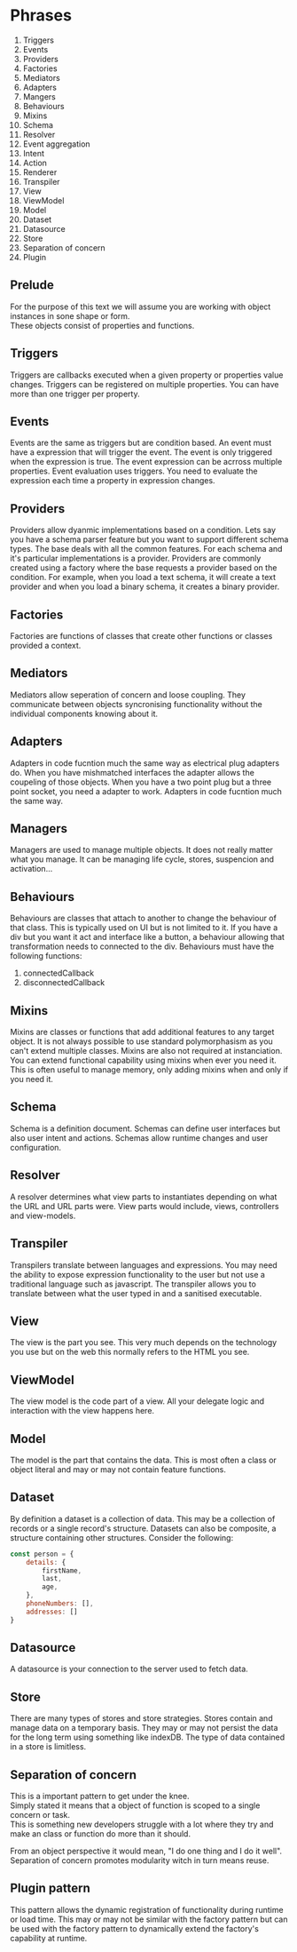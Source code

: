 # Phrases
1. Triggers
1. Events
1. Providers
1. Factories
1. Mediators
1. Adapters
1. Mangers
1. Behaviours
1. Mixins
1. Schema
1. Resolver
1. Event aggregation
1. Intent
1. Action
1. Renderer
1. Transpiler
1. View
1. ViewModel
1. Model
1. Dataset
1. Datasource
1. Store
1. Separation of concern
1. Plugin

## Prelude
For the purpose of this text we will assume you are working with object instances in sone shape or form.  
These objects consist of properties and functions.

## Triggers
Triggers are callbacks executed when a given property or properties value changes.
Triggers can be registered on multiple properties.
You can have more than one trigger per property.

## Events
Events are the same as triggers but are condition based.
An event must have a expression that will trigger the event.
The event is only triggered when the expression is true.
The event expression can be acrross multiple properties.
Event evaluation uses triggers.
You need to evaluate the expression each time a property in expression changes.

## Providers
Providers allow dyanmic implementations based on a condition.
Lets say you have a schema parser feature but you want to support different schema types.
The base deals with all the common features.
For each schema and it's particular implementations is a provider.
Providers are commonly created using a factory where the base requests a provider based on the condition.
For example, when you load a text schema, it will create a text provider and when you load a binary schema, it creates a binary provider. 

## Factories
Factories are functions of classes that create other functions or classes provided a context.

## Mediators
Mediators allow seperation of concern and loose coupling.
They communicate between objects syncronising functionality without the individual components knowing about it.

## Adapters
Adapters in code fucntion much the same way as electrical plug adapters do.
When you have mishmatched interfaces the adapter allows the coupeling of those objects. 
When you have a two point plug but a three point socket, you need a adapter to work.
Adapters in code fucntion much the same way.

## Managers
Managers are used to manage multiple objects.
It does not really matter what you manage.
It can be managing life cycle, stores, suspencion and activation...

## Behaviours
Behaviours are classes that attach to another to change the behaviour of that class.
This is typically used on UI but is not limited to it.
If you have a div but you want it act and interface like a button, a behaviour allowing that transformation needs to connected to the div.
Behaviours must have the following functions:
1. connectedCallback
2. disconnectedCallback

## Mixins
Mixins are classes or functions that add additional features to any target object.
It is not always possible to use standard polymorphasism as you can't extend multiple classes.
Mixins are also not required at instanciation. You can extend functional capability using mixins when ever you need it.
This is often useful to manage memory, only adding mixins when and only if you need it.

## Schema
Schema is a definition document. 
Schemas can define user interfaces but also user intent and actions.
Schemas allow runtime changes and user configuration.

## Resolver
A resolver determines what view parts to instantiates depending on what the URL and URL parts were. 
View parts would include, views, controllers and view-models.

## Transpiler
Transpilers translate between languages and expressions.
You may need the ability to expose expression functionality to the user but not use a traditional language such as javascript.
The transpiler allows you to translate between what the user typed in and a sanitised executable.

## View
The view is the part you see.
This very much depends on the technology you use but on the web this normally refers to the HTML you see.

## ViewModel
The view model is the code part of a view.
All your delegate logic and interaction with the view happens here. 

## Model
The model is the part that contains the data.
This is most often a class or object literal and may or may not contain feature functions.

## Dataset
By definition a dataset is a collection of data.
This may be a collection of records or a single record's structure.
Datasets can also be composite, a structure containing other structures.
Consider the following:

```js
const person = {
    details: {
        firstName,
        last,
        age,
    },
    phoneNumbers: [],
    addresses: [] 
}
```

## Datasource
A datasource is your connection to the server used to fetch data.

## Store
There are many types of stores and store strategies.
Stores contain and manage data on a temporary basis.
They may or may not persist the data for the long term using something like indexDB.
The type of data contained in a store is limitless.

## Separation of concern
This is a important pattern to get under the knee.  
Simply stated it means that a object of function is scoped to a single concern or task.  
This is something new developers struggle with a lot where they try and make an class or function do more than it should.

From an object perspective it would mean, "I do one thing and I do it well".
Separation of concern promotes modularity witch in turn means reuse. 

## Plugin pattern
This pattern allows the dynamic registration of functionality during runtime or load time.
This may or may not be similar with the factory pattern but can be used with the factory pattern to dynamically extend the factory's capability at runtime.
 
